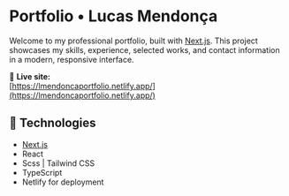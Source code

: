 # Portfolio • Lucas Mendonça

Welcome to my professional portfolio, built with [Next.js](https://nextjs.org/). This project showcases my skills, experience, selected works, and contact information in a modern, responsive interface.

🔗 **Live site:**  
[https://lmendoncaportfolio.netlify.app/](https://lmendoncaportfolio.netlify.app/)

## 🚀 Technologies

- [Next.js](https://nextjs.org/)
- React
- Scss | Tailwind CSS
- TypeScript
- Netlify for deployment
